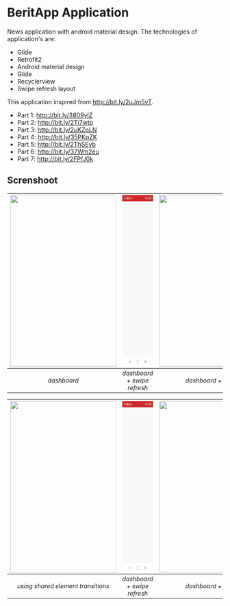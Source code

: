 # BeritApp Application
News application with android material design. The technologies of application's are:
- Glide
- Retrofit2
- Android material design
- Glide
- Recyclerview
- Swipe refresh layout

This application inspired from http://bit.ly/2uJm5vT.
- Part 1: http://bit.ly/3809ylZ
- Part 2: http://bit.ly/2Ti7wtp
- Part 3: http://bit.ly/2uKZpLN
- Part 4: http://bit.ly/35PKpZK
- Part 5: http://bit.ly/2ThSEvb
- Part 6: http://bit.ly/37Wm2eu
- Part 7: http://bit.ly/2FPfJ0k

## Screnshoot

|<a href="url"><img src=dashboard.gif  align="center" height="400" width="248" ></a> |<a href="url"><img src=dashboardwithswiperefresh.gif  align="center" height="400" width="248" ></a>|<a href="url"><img src=dashboardwithdetail.gif  align="center" height="400" width="248" ></a>|
|:-----------:|:--------:|:--------:|
| *dashboard* | *dashboard + swipe refresh*|*dashboard + detail* |

|<a href="url"><img src=usingsharedelements.gif  align="center" height="400" width="248" ></a> |<a href="url"><img src=dashboardwithswiperefresh.gif  align="center" height="400" width="248" ></a>|<a href="url"><img src=dashboardwithdetail.gif  align="center" height="400" width="248" ></a>|
|:-----------:|:--------:|:--------:|
| *using shared element transitions* | *dashboard + swipe refresh*|*dashboard + detail* |
